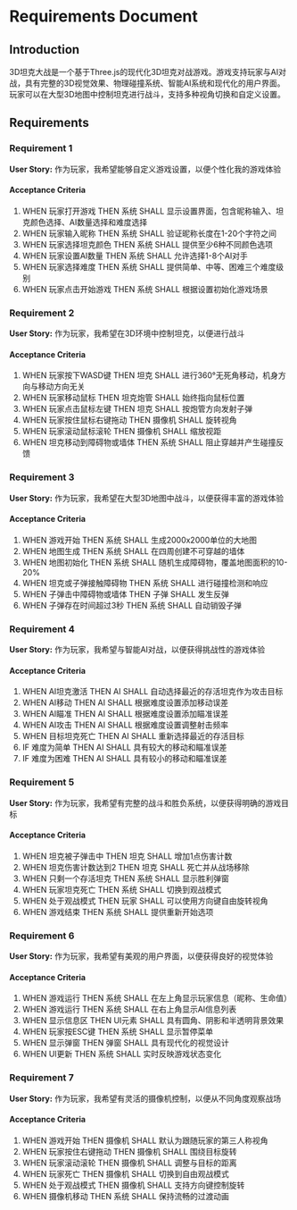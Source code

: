 # Requirements Document

## Introduction

3D坦克大战是一个基于Three.js的现代化3D坦克对战游戏。游戏支持玩家与AI对战，具有完整的3D视觉效果、物理碰撞系统、智能AI系统和现代化的用户界面。玩家可以在大型3D地图中控制坦克进行战斗，支持多种视角切换和自定义设置。

## Requirements

### Requirement 1

**User Story:** 作为玩家，我希望能够自定义游戏设置，以便个性化我的游戏体验

#### Acceptance Criteria

1. WHEN 玩家打开游戏 THEN 系统 SHALL 显示设置界面，包含昵称输入、坦克颜色选择、AI数量选择和难度选择
2. WHEN 玩家输入昵称 THEN 系统 SHALL 验证昵称长度在1-20个字符之间
3. WHEN 玩家选择坦克颜色 THEN 系统 SHALL 提供至少6种不同颜色选项
4. WHEN 玩家设置AI数量 THEN 系统 SHALL 允许选择1-8个AI对手
5. WHEN 玩家选择难度 THEN 系统 SHALL 提供简单、中等、困难三个难度级别
6. WHEN 玩家点击开始游戏 THEN 系统 SHALL 根据设置初始化游戏场景

### Requirement 2

**User Story:** 作为玩家，我希望在3D环境中控制坦克，以便进行战斗

#### Acceptance Criteria

1. WHEN 玩家按下WASD键 THEN 坦克 SHALL 进行360°无死角移动，机身方向与移动方向无关
2. WHEN 玩家移动鼠标 THEN 坦克炮管 SHALL 始终指向鼠标位置
3. WHEN 玩家点击鼠标左键 THEN 坦克 SHALL 按炮管方向发射子弹
4. WHEN 玩家按住鼠标右键拖动 THEN 摄像机 SHALL 旋转视角
5. WHEN 玩家滚动鼠标滚轮 THEN 摄像机 SHALL 缩放视距
6. WHEN 坦克移动到障碍物或墙体 THEN 系统 SHALL 阻止穿越并产生碰撞反馈

### Requirement 3

**User Story:** 作为玩家，我希望在大型3D地图中战斗，以便获得丰富的游戏体验

#### Acceptance Criteria

1. WHEN 游戏开始 THEN 系统 SHALL 生成2000x2000单位的大地图
2. WHEN 地图生成 THEN 系统 SHALL 在四周创建不可穿越的墙体
3. WHEN 地图初始化 THEN 系统 SHALL 随机生成障碍物，覆盖地图面积的10-20%
4. WHEN 坦克或子弹接触障碍物 THEN 系统 SHALL 进行碰撞检测和响应
5. WHEN 子弹击中障碍物或墙体 THEN 子弹 SHALL 发生反弹
6. WHEN 子弹存在时间超过3秒 THEN 系统 SHALL 自动销毁子弹

### Requirement 4

**User Story:** 作为玩家，我希望与智能AI对战，以便获得挑战性的游戏体验

#### Acceptance Criteria

1. WHEN AI坦克激活 THEN AI SHALL 自动选择最近的存活坦克作为攻击目标
2. WHEN AI移动 THEN AI SHALL 根据难度设置添加移动误差
3. WHEN AI瞄准 THEN AI SHALL 根据难度设置添加瞄准误差
4. WHEN AI攻击 THEN AI SHALL 根据难度设置调整射击频率
5. WHEN 目标坦克死亡 THEN AI SHALL 重新选择最近的存活目标
6. IF 难度为简单 THEN AI SHALL 具有较大的移动和瞄准误差
7. IF 难度为困难 THEN AI SHALL 具有较小的移动和瞄准误差

### Requirement 5

**User Story:** 作为玩家，我希望有完整的战斗和胜负系统，以便获得明确的游戏目标

#### Acceptance Criteria

1. WHEN 坦克被子弹击中 THEN 坦克 SHALL 增加1点伤害计数
2. WHEN 坦克伤害计数达到2 THEN 坦克 SHALL 死亡并从战场移除
3. WHEN 只剩一个存活坦克 THEN 系统 SHALL 显示胜利弹窗
4. WHEN 玩家坦克死亡 THEN 系统 SHALL 切换到观战模式
5. WHEN 处于观战模式 THEN 玩家 SHALL 可以使用方向键自由旋转视角
6. WHEN 游戏结束 THEN 系统 SHALL 提供重新开始选项

### Requirement 6

**User Story:** 作为玩家，我希望有美观的用户界面，以便获得良好的视觉体验

#### Acceptance Criteria

1. WHEN 游戏运行 THEN 系统 SHALL 在左上角显示玩家信息（昵称、生命值）
2. WHEN 游戏运行 THEN 系统 SHALL 在右上角显示AI信息列表
3. WHEN 显示信息区 THEN UI元素 SHALL 具有圆角、阴影和半透明背景效果
4. WHEN 玩家按ESC键 THEN 系统 SHALL 显示暂停菜单
5. WHEN 显示弹窗 THEN 弹窗 SHALL 具有现代化的视觉设计
6. WHEN UI更新 THEN 系统 SHALL 实时反映游戏状态变化

### Requirement 7

**User Story:** 作为玩家，我希望有灵活的摄像机控制，以便从不同角度观察战场

#### Acceptance Criteria

1. WHEN 游戏开始 THEN 摄像机 SHALL 默认为跟随玩家的第三人称视角
2. WHEN 玩家按住右键拖动 THEN 摄像机 SHALL 围绕目标旋转
3. WHEN 玩家滚动滚轮 THEN 摄像机 SHALL 调整与目标的距离
4. WHEN 玩家死亡 THEN 摄像机 SHALL 切换到自由观战模式
5. WHEN 处于观战模式 THEN 摄像机 SHALL 支持方向键控制旋转
6. WHEN 摄像机移动 THEN 系统 SHALL 保持流畅的过渡动画